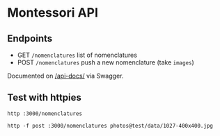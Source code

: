 # Montessori API

## Endpoints

- GET `/nomenclatures` list of nomenclatures
- POST `/nomenclatures` push a new nomenclature (take `images`)

Documented on [/api-docs/](https://montessori-ressources-api.herokuapp.com/api-docs/) via Swagger.

## Test with httpies

```
http :3000/nomenclatures
```

```
http -f post :3000/nomenclatures photos@test/data/1027-400x400.jpg
```
